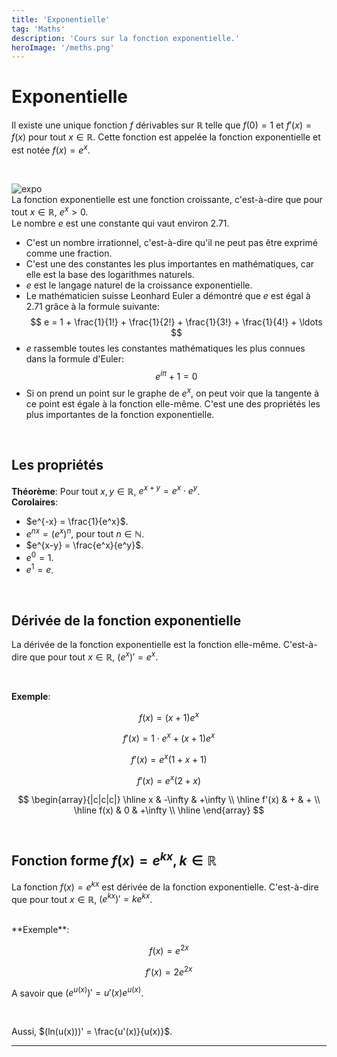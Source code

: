 ```yaml
---
title: 'Exponentielle'
tag: 'Maths'
description: 'Cours sur la fonction exponentielle.'
heroImage: '/meths.png'
---
```


# Exponentielle

Il existe une unique fonction $f$ dérivables sur $\mathbb{R}$ telle que $f(0) = 1$ et $f'(x) = f(x)$ pour tout $x \in \mathbb{R}$. Cette fonction est appelée la fonction exponentielle et est notée $f(x) = e^x$.

<br />

![expo](/ex.png)
<br />
La fonction exponentielle est une fonction croissante, c'est-à-dire que pour tout $x \in \mathbb{R}$, $e^x > 0$.
<br />
Le nombre $e$ est une constante qui vaut environ $2.71$.
- C'est un nombre irrationnel, c'est-à-dire qu'il ne peut pas être exprimé comme une fraction.
- C'est une des constantes les plus importantes en mathématiques, car elle est la base des logarithmes naturels.
- $e$ est le langage naturel de la croissance exponentielle.
- Le mathématicien suisse Leonhard Euler a démontré que $e$ est égal à $2.71$ grâce à la formule suivante:
$$
e = 1 + \frac{1}{1!} + \frac{1}{2!} + \frac{1}{3!} + \frac{1}{4!} + \ldots
$$
- $e$ rassemble toutes les constantes mathématiques les plus connues dans la formule d'Euler:
$$
e^{i\pi} + 1 = 0
$$
- Si on prend un point sur le graphe de $e^x$, on peut voir que la tangente à ce point est égale à la fonction elle-même. C'est une des propriétés les plus importantes de la fonction exponentielle.
<br />

## Les propriétés
**Théorème**: Pour tout $x, y \in \mathbb{R}$, $e^{x+y} = e^x \cdot e^y$.
<br />
**Corolaires**:
- $e^{-x} = \frac{1}{e^x}$.
- $e^{nx} = (e^x)^n$, pour tout $n \in \mathbb{N}$.
- $e^{x-y} = \frac{e^x}{e^y}$.
- $e^0 = 1$.
- $e^1 = e$.

<br />

## Dérivée de la fonction exponentielle

La dérivée de la fonction exponentielle est la fonction elle-même. C'est-à-dire que pour tout $x \in \mathbb{R}$, $(e^x)' = e^x$.

<br />

**Exemple**:

$$
f(x) = (x + 1)e^x
$$

$$
f'(x) = 1 \cdot e^x + (x + 1)e^x
$$

$$
f'(x) = e^x(1 + x + 1)
$$

$$
f'(x) = e^x(2 + x)
$$

$$
\begin{array}{|c|c|c|}
\hline
x & -\infty & +\infty \\
\hline
f'(x) & + & + \\
\hline
f(x) & 0 & +\infty \\
\hline
\end{array}
$$
<br />

## Fonction forme $f(x) = e^{kx}, k \in \mathbb{R}$

La fonction $f(x) = e^{kx}$ est dérivée de la fonction exponentielle. C'est-à-dire que pour tout $x \in \mathbb{R}$, $(e^{kx})' = ke^{kx}$.

<br />
**Exemple**:

$$
f(x) = e^{2x}
$$

$$
f'(x) = 2e^{2x}
$$

A savoir que $(e^{u(x)})' = u'(x)e^{u(x)}$.

<br />

Aussi, $(ln(u(x)))' = \frac{u'(x)}{u(x)}$.
<br />
<hr />
